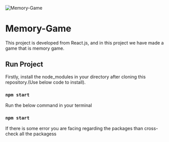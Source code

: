 ![Memory-Game](https://github.com/Sahil-2703/Memory_game/assets/117385977/cab92722-225e-436b-bbaf-08f224ed2b65)

# Memory-Game

This project is developed from React.js, and in this project we have made a game that is memory game.

## Run Project

Firstly, install the node_modules in your directory after cloning this repository.(Use below code to install).

### `npm start`


Run the below command in your terminal

### `npm start`

If there is some error you are facing regarding the packages than cross-check all the packagess
